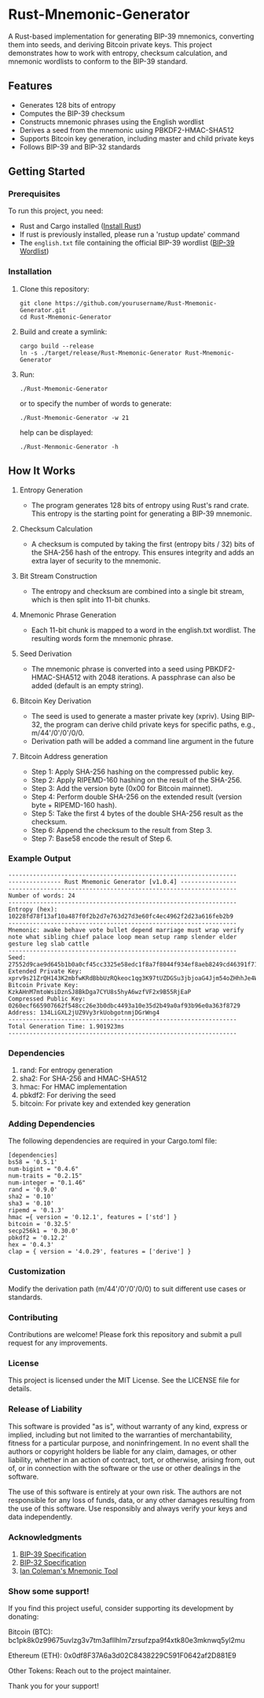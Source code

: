 # Rust-Mnemonic-Generator

A Rust-based implementation for generating BIP-39 mnemonics, converting them into seeds, and deriving Bitcoin private keys. This project demonstrates how to work with entropy, checksum calculation, and mnemonic wordlists to conform to the BIP-39 standard.

## Features

- Generates 128 bits of entropy
- Computes the BIP-39 checksum
- Constructs mnemonic phrases using the English wordlist
- Derives a seed from the mnemonic using PBKDF2-HMAC-SHA512
- Supports Bitcoin key generation, including master and child private keys
- Follows BIP-39 and BIP-32 standards

## Getting Started

### Prerequisites

To run this project, you need:

- Rust and Cargo installed ([Install Rust](https://www.rust-lang.org/tools/install))
- If rust is previously installed, please run a 'rustup update' command
- The `english.txt` file containing the official BIP-39 wordlist ([BIP-39 Wordlist](https://github.com/bitcoin/bips/blob/master/bip-0039/english.txt))

### Installation

1. Clone this repository:
   ```
   git clone https://github.com/yourusername/Rust-Mnemonic-Generator.git
   cd Rust-Mnemonic-Generator
   ```

2. Build and create a symlink:
   ```
   cargo build --release
   ln -s ./target/release/Rust-Mnemonic-Generator Rust-Mnemonic-Generator
   ```

3. Run:
   ```
   ./Rust-Mnemonic-Generator
   ```
   or to specify the number of words to generate:
   ```
   ./Rust-Mnemonic-Generator -w 21
   ```
   help can be displayed:
   ```
   ./Rust-Menmonic-Generator -h
   ```

## How It Works

1. Entropy Generation

   - The program generates 128 bits of entropy using Rust's rand crate. This entropy is the starting point for generating a BIP-39 mnemonic.

2. Checksum Calculation

   - A checksum is computed by taking the first (entropy bits / 32) bits of the SHA-256 hash of the entropy. This ensures integrity and adds an extra layer of security to the mnemonic.

3. Bit Stream Construction

   - The entropy and checksum are combined into a single bit stream, which is then split into 11-bit chunks.

4. Mnemonic Phrase Generation

   - Each 11-bit chunk is mapped to a word in the english.txt wordlist. The resulting words form the mnemonic phrase.

5. Seed Derivation

   - The mnemonic phrase is converted into a seed using PBKDF2-HMAC-SHA512 with 2048 iterations. A passphrase can also be added (default is an empty string).

6. Bitcoin Key Derivation

   - The seed is used to generate a master private key (xpriv). Using BIP-32, the program can derive child private keys for specific paths, e.g., m/44'/0'/0'/0/0.
   - Derivation path will be added a command line argument in the future

7. Bitcoin Address generation

   - Step 1: Apply SHA-256 hashing on the compressed public key.
   - Step 2: Apply RIPEMD-160 hashing on the result of the SHA-256.
   - Step 3: Add the version byte (0x00 for Bitcoin mainnet).
   - Step 4: Perform double SHA-256 on the extended result (version byte + RIPEMD-160 hash).
   - Step 5: Take the first 4 bytes of the double SHA-256 result as the checksum.
   - Step 6: Append the checksum to the result from Step 3.
   - Step 7: Base58 encode the result of Step 6.

### Example Output

```
-----------------------------------------------------------------
--------------- Rust Mnemonic Generator [v1.0.4] ----------------
-----------------------------------------------------------------
Number of words: 24
-----------------------------------------------------------------
Entropy (hex): 10228fd78f13af10a487f0f2b2d7e763d27d3e60fc4ec4962f2d23a616feb2b9
-----------------------------------------------------------------
Mnemonic: awake behave vote bullet depend marriage must wrap verify note what sibling chief palace loop mean setup ramp slender elder gesture leg slab cattle
-----------------------------------------------------------------
Seed: 27552d9cae9d645b1b0a0cf45cc3325e58edc1f8a7f8044f934ef8aeb8249cd46391f71baf04fdd30c3c43c1a5ca93305147d05679eb28fe5be543717203c42b
Extended Private Key: xprv9s21ZrQH143K2mbfwKRdBbbUzRQkeoc1qg3K97tUZDGSu3jbjoaG4Jjm54oZHhhJe4W8MApTm9UQokyXbNX9vf2CEgy38fFYE4G98bNATxN
Bitcoin Private Key: KzkAHnM7mtoWsiDznSJ8BkDga7CYU8s5hyA6wzfVF2x9B55RjEaP
Compressed Public Key: 0260ecf665907662f548cc26e3b0dbc4493a10e35d2b49a0af93b96e0a363f8729
Address: 134LiGXL2jUZ9Vy3rkUobgotnmjDGrWng4
-----------------------------------------------------------------
Total Generation Time: 1.901923ms
-----------------------------------------------------------------
```

### Dependencies

1. rand: For entropy generation
2. sha2: For SHA-256 and HMAC-SHA512
3. hmac: For HMAC implementation
4. pbkdf2: For deriving the seed
5. bitcoin: For private key and extended key generation

### Adding Dependencies

The following dependencies are required in your Cargo.toml file:

```
[dependencies]
bs58 = '0.5.1'
num-bigint = "0.4.6"
num-traits = "0.2.15"
num-integer = "0.1.46"
rand = '0.9.0'
sha2 = '0.10'
sha3 = '0.10'
ripemd = '0.1.3'
hmac ={ version = '0.12.1', features = ['std'] }
bitcoin = '0.32.5'
secp256k1 = '0.30.0'
pbkdf2 = '0.12.2'
hex = '0.4.3'
clap = { version = '4.0.29', features = ['derive'] }
```

### Customization

Modify the derivation path (m/44'/0'/0'/0/0) to suit different use cases or standards.

### Contributing

Contributions are welcome! Please fork this repository and submit a pull request for any improvements.

### License

This project is licensed under the MIT License. See the LICENSE file for details.

### Release of Liability

This software is provided "as is", without warranty of any kind, express or implied, including but not limited to the warranties of merchantability, fitness for a particular purpose, and noninfringement. In no event shall the authors or copyright holders be liable for any claim, damages, or other liability, whether in an action of contract, tort, or otherwise, arising from, out of, or in connection with the software or the use or other dealings in the software.

The use of this software is entirely at your own risk. The authors are not responsible for any loss of funds, data, or any other damages resulting from the use of this software. Use responsibly and always verify your keys and data independently.

### Acknowledgments

1. [BIP-39 Specification](https://github.com/bitcoin/bips/blob/master/bip-0039.mediawiki)
2. [BIP-32 Specification](https://github.com/bitcoin/bips/blob/master/bip-0032.mediawiki)
3. [Ian Coleman's Mnemonic Tool](https://github.com/iancoleman/bip39)


### Show some support!

If you find this project useful, consider supporting its development by donating:

Bitcoin (BTC): bc1pk8k0z99675uvlzg3v7tm3afllhlm7zrsufzpa9f4xtk80e3mknwq5yl2mu

Ethereum (ETH): 0x0df8F37A6a3d02C8438229C591F0642af2D881E9

Other Tokens: Reach out to the project maintainer.

Thank you for your support!
